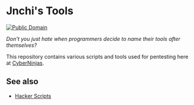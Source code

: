 # Jnchi's Tools

[![Public Domain][license-badge]](UNLICENSE)

_Don't you just hate when programmers decide to name their tools after themselves?_

This repository contains various scripts and tools used for pentesting here at [CyberNinjas][cn-ref].

## See also

- [Hacker Scripts](https://github.com/NARKOZ/hacker-scripts)

[cn-ref]: https://github.com/CyberNinjas
[satire-wiki]: https://en.wikipedia.org/wiki/Satire#Humour
[license-badge]: https://img.shields.io/badge/license-public--domain-black.svg?style=flat-square
